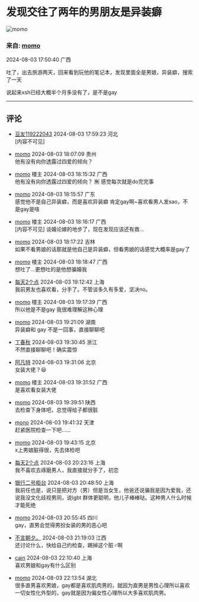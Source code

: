 # 发现交往了两年的男朋友是异装癖

![momo](https://img9.doubanio.com/icon/up165638081-5.jpg)

### 来自: [momo](https://www.douban.com/people/165638081/)

2024-08-03 17:50:40 广西

吐了，出去旅游两天，回来看到玩他的笔记本，发现里面全是男娘，异装癖，搜索了一天

说起来xsh已经大概半个月多没有了，是不是gay

---

## 评论

- [豆友119222043](https://www.douban.com/people/Jasonaaaa/) 2024-08-03 17:59:23 河北  
  \[内容不可见\]

- [momo](https://www.douban.com/people/199217125/) 2024-08-03 18:07:09 贵州  
  他有没有向你透露过四爱的倾向？

- [momo](https://www.douban.com/people/165638081/) 楼主 2024-08-03 18:15:32 广西  
  他有没有向你透露过四爱的倾向？ 🈚️ 感觉每次就是do完完事

- [momo](https://www.douban.com/people/167296657/) 2024-08-03 18:15:57 广东  
  感觉他不是自己异装癖，而是喜欢异装癖 肯定gay啊~喜欢看男人发sao，不是gay是啥

- [momo](https://www.douban.com/people/165638081/) 楼主 2024-08-03 18:16:17 广西  
  \[内容不可见\] 谈婚论嫁的地步了，现在发现应该还有救…

- [momo](https://www.douban.com/people/141360679/) 2024-08-03 18:17:22 吉林  
  如果不看男娘的话那就是他自己是异装癖，但看男娘的话感觉大概率是gay了

- [momo](https://www.douban.com/people/165638081/) 楼主 2024-08-03 18:18:47 广西  
  想吐了…更想吐的是他想骗婚我

- [每天2个点](https://www.douban.com/people/146162301/) 2024-08-03 19:12:42 上海  
  我前男友也喜欢看，分手了。不管谈多久有多爱，坚决no。

- [momo](https://www.douban.com/people/165638081/) 楼主 2024-08-03 19:17:39 广西  
  所以他是不是gay 我很难理解这种心理

- [momo](https://www.douban.com/people/4913256/) 2024-08-03 19:21:09 湖南  
  异装癖和 gay 不是一回事，直接聊聊吧

- [丁春秋](https://www.douban.com/people/52848285/) 2024-08-03 19:30:45 浙江  
  不然直接聊聊吧！确实震惊

- [阿凡特](https://www.douban.com/people/53758372/) 2024-08-03 19:31:06 北京  
  女装大佬？😆

- [momo](https://www.douban.com/people/165638081/) 楼主 2024-08-03 19:31:52 广西  
  是喜欢看女装大佬

- [momo](https://www.douban.com/people/krisyun/) 2024-08-03 19:39:51 陕西  
  去检查下身体吧，总觉得给子都很脏

- [mono](https://www.douban.com/people/103281426/) 2024-08-03 19:41:32 天津  
  赶紧医院检查一下吧……

- [momo](https://www.douban.com/people/145691810/) 2024-08-03 19:43:15 北京  
  x上男娘脏得很，先去体检吧

- [每天2个点](https://www.douban.com/people/146162301/) 2024-08-03 20:23:16 上海  
  我不喜欢去琢磨男人，我直接就分手了，初恋

- [银行二号柜台](https://www.douban.com/people/82282568/) 2024-08-03 20:48:50 上海  
  我前任也是，说只是把对方（男）但是当女生，他爸还说骗我是因为爱我，还说我没文化歧视男同，说lgbt 群体更聪明，他儿子棒棒哒。这种男人什么时候才能死绝

- [momo](https://www.douban.com/people/166851935/) 2024-08-03 20:55:45 四川  
  gay，直男会觉得男扮女装的男的恶心吧

- [不言朝夕。](https://www.douban.com/people/142345963/) 2024-08-03 21:19:03 江西  
  还讨论什么，快给自己约检查，踢掉这个脏♂啊

- [cain](https://www.douban.com/people/175928519/) 2024-08-03 22:10:40 上海  
  喜欢男娘和gay有什么区别

- [momo](https://www.douban.com/people/162305753/) 2024-08-03 22:13:54 湖北  
  很多直男喜欢男娘，gay都是喜欢肌肉男的，就因为直男是男性心理所以喜欢一切女性化外型的，gay就是因为偏女性心理所以大多喜欢肌肉男。